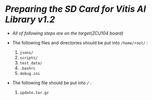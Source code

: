 # *Preparing the SD Card for Vitis AI Library v1.2*

* *All of following steps are on the target(ZCU104 board)*

* The following files and directories should be put into `/home/root/` :
  1. `jsons/` 
  2. `scripts/`
  3. `test_data/`
  4. `.bashrc`
  5. `debug.ini`
  
* The following file should be put into `/` :
  1. `update.tar.gz`
